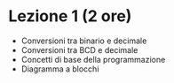# Lezione 1 (2 ore)
- Conversioni tra binario e decimale
- Conversioni tra BCD e decimale
- Concetti di base della programmazione
- Diagramma a blocchi
